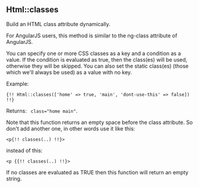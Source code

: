 ## Html::classes

Build an HTML class attribute dynamically.

For AngularJS users, this method is similar to the ng-class attribute of AngularJS.

You can specify one or more CSS classes as a key and a condition as a value. If the condition is evaluated as true, then the class(es) will be used, otherwise they will be skipped. You can also set the static class(es) (those which we'll always be used) as a value with no key.

Example:

`{!! Html::classes(['home' => true, 'main', 'dont-use-this' => false]) !!}`

Returns: ` class="home main"`.

Note that this function returns an empty space before the class attribute. So don't add another one, in other words use it like this:

`<p{!! classes(..) !!}>`

instead of this:

`<p {{!! classes(..) !!}>`

If no classes are evaluated as TRUE then this function will return an empty string.